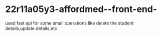 # 22r11a05y3-affordmed--front-end-

used fast api for some small operations like delete the student details,update details,etc
